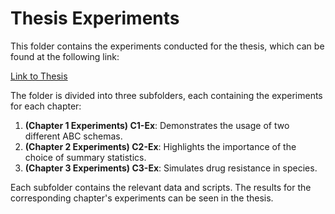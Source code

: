 # Thesis Experiments

This folder contains the experiments conducted for the thesis, which can be found at the following link:

[Link to Thesis](URL_HERE)

The folder is divided into three subfolders, each containing the experiments for each chapter:

1. **(Chapter 1 Experiments) C1-Ex**: Demonstrates the usage of two different ABC schemas.
2. **(Chapter 2 Experiments) C2-Ex**: Highlights the importance of the choice of summary statistics.
3. **(Chapter 3 Experiments) C3-Ex**: Simulates drug resistance in species.

Each subfolder contains the relevant data and scripts.
The results for the corresponding chapter's experiments can be seen in the thesis.
